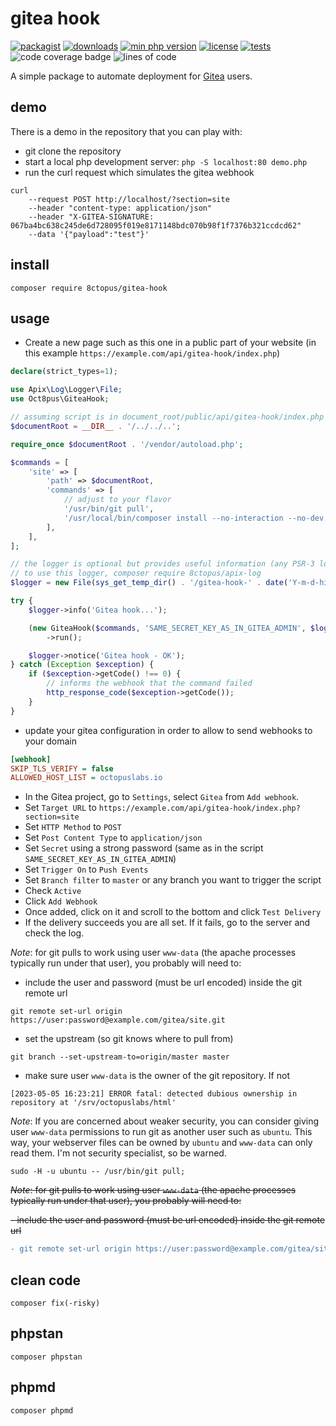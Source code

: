 # gitea hook

[![packagist](http://poser.pugx.org/8ctopus/gitea-hook/v)](https://packagist.org/packages/8ctopus/gitea-hook)
[![downloads](http://poser.pugx.org/8ctopus/gitea-hook/downloads)](https://packagist.org/packages/8ctopus/gitea-hook)
[![min php version](http://poser.pugx.org/8ctopus/gitea-hook/require/php)](https://packagist.org/packages/8ctopus/gitea-hook)
[![license](http://poser.pugx.org/8ctopus/gitea-hook/license)](https://packagist.org/packages/8ctopus/gitea-hook)
[![tests](https://github.com/8ctopus/gitea-hook/actions/workflows/tests.yml/badge.svg)](https://github.com/8ctopus/gitea-hook/actions/workflows/tests.yml)
![code coverage badge](https://raw.githubusercontent.com/8ctopus/gitea-hook/image-data/coverage.svg)
![lines of code](https://raw.githubusercontent.com/8ctopus/gitea-hook/image-data/lines.svg)

A simple package to automate deployment for [Gitea](https://gitea.io/) users.

## demo

There is a demo in the repository that you can play with:

- git clone the repository
- start a local php development server: `php -S localhost:80 demo.php`
- run the curl request which simulates the gitea webhook

```
curl
    --request POST http://localhost/?section=site
    --header "content-type: application/json"
    --header "X-GITEA-SIGNATURE: 067ba4bc638c245de6d728095f019e8171148bdc070b98f1f7376b321ccdcd62"
    --data '{"payload":"test"}'
```

## install

    composer require 8ctopus/gitea-hook

## usage

- Create a new page such as this one in a public part of your website (in this example `https://example.com/api/gitea-hook/index.php`)

```php
declare(strict_types=1);

use Apix\Log\Logger\File;
use Oct8pus\GiteaHook;

// assuming script is in document_root/public/api/gitea-hook/index.php
$documentRoot = __DIR__ . '/../../..';

require_once $documentRoot . '/vendor/autoload.php';

$commands = [
    'site' => [
        'path' => $documentRoot,
        'commands' => [
            // adjust to your flavor
            '/usr/bin/git pull',
            '/usr/local/bin/composer install --no-interaction --no-dev',
        ],
    ],
];

// the logger is optional but provides useful information (any PSR-3 logger will do)
// to use this logger, composer require 8ctopus/apix-log
$logger = new File(sys_get_temp_dir() . '/gitea-hook-' . date('Y-m-d-his') . '.log');

try {
    $logger->info('Gitea hook...');

    (new GiteaHook($commands, 'SAME_SECRET_KEY_AS_IN_GITEA_ADMIN', $logger))
        ->run();

    $logger->notice('Gitea hook - OK');
} catch (Exception $exception) {
    if ($exception->getCode() !== 0) {
        // informs the webhook that the command failed
        http_response_code($exception->getCode());
    }
}
```

- update your gitea configuration in order to allow to send webhooks to your domain

```ini
[webhook]
SKIP_TLS_VERIFY = false
ALLOWED_HOST_LIST = octopuslabs.io
```

- In the Gitea project, go to `Settings`, select `Gitea` from `Add webhook`.
- Set `Target URL` to `https://example.com/api/gitea-hook/index.php?section=site`
- Set `HTTP Method` to `POST`
- Set `Post Content Type` to `application/json`
- Set `Secret` using a strong password (same as in the script `SAME_SECRET_KEY_AS_IN_GITEA_ADMIN`)
- Set `Trigger On` to `Push Events`
- Set `Branch filter` to `master` or any branch you want to trigger the script
- Check `Active`
- Click `Add Webhook`
- Once added, click on it and scroll to the bottom and click `Test Delivery`
- If the delivery succeeds you are all set. If it fails, go to the server and check the log.

_Note_: for git pulls to work using user `www-data` (the apache processes typically run under that user), you probably will need to:

- include the user and password (must be url encoded) inside the git remote url

```
git remote set-url origin https://user:password@example.com/gitea/site.git
```

- set the upstream (so git knows where to pull from)

```
git branch --set-upstream-to=origin/master master
```

- make sure user `www-data` is the owner of the git repository. If not

```
[2023-05-05 16:23:21] ERROR fatal: detected dubious ownership in repository at '/srv/octopuslabs/html'
```


_Note_: If you are concerned about weaker security, you can consider giving user `www-data` permissions to run git as another user such as `ubuntu`. This way, your webserver files can be owned by `ubuntu` and `www-data` can only read them. I'm not security specialist, so be warned.

```
sudo -H -u ubuntu -- /usr/bin/git pull;
```

~~_Note_: for git pulls to work using user `www-data` (the apache processes typically run under that user), you probably will need to:~~

~~- include the user and password (must be url encoded) inside the git remote url~~

```diff
- git remote set-url origin https://user:password@example.com/gitea/site.git
```


## clean code

    composer fix(-risky)

## phpstan

    composer phpstan

## phpmd

    composer phpmd
